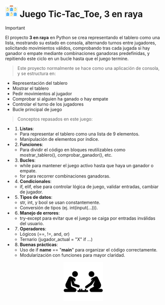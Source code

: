 # <img alt="3 en raya (Tic-Tac-Toe)" src="images/3enraya.png" width="8%">	Juego Tic-Tac_Toe, 3 en raya


> [!IMPORTANT]
> El proyecto <b>3 en raya</b> en Python se crea representando el tablero como una lista, mostrando su estado en consola, alternando turnos entre jugadores, solicitando movimientos válidos, comprobando tras cada jugada si hay ganador o empate mediante combinaciones ganadoras predefinidas, y repitiendo este ciclo en un bucle hasta que el juego termine.

> Este proyecto normalmente se hace como una aplicación de consola, y se estructura en:
-  Representación del tablero
-  Mostrar el tablero
-  Pedir movimientos al jugador
-  Comprobar si alguien ha ganado o hay empate
-  Controlar el turno de los jugadores
-  Bucle principal de juego

> Conceptos repasados en este juego: 
- 1. <b>Listas</b>: 
  - Para representar el tablero como una lista de 9 elementos.
  - Manipulación de elementos por índice.

- 2. <b>Funciones</b>:
  - Para dividir el código en bloques reutilizables como mostrar_tablero(), comprobar_ganador(), etc.

- 3. <b>Bucles</b>:
  - while para mantener el juego activo hasta que haya un ganador o empate.
  - for para recorrer combinaciones ganadoras.

- 4. <b>Condicionales</b>:
  - if, elif, else para controlar lógica de juego, validar entradas, cambiar de jugador.

- 5. <b>Tipos de datos</b>:
  - str, int, y bool se usan constantemente.
  - Conversión de tipos (ej. int(input(...))).

- 6. <b>Manejo de errores</b>:
  - try-except para evitar que el juego se caiga por entradas inválidas del usuario.

- 7. <b>Operadores</b>:
  - Lógicos (==, !=, and, or)
  - Ternario (jugador_actual = "X" if ...)

- 8. <b>Buenas prácticas</b>:
  - Uso de if __name__ == "__main__" para organizar el código correctamente.
  - Modularización con funciones para mayor claridad.

<p align="center">
<picture>
  <source media="(prefers-color-scheme: dark)" srcset="images/juegos.png">
  <source media="(prefers-color-scheme: light)" srcset="images/juegos.png">
  <img alt="Tic-Tac-Toe" src="images/juegos.png" width="25%">
</picture>
</p>
